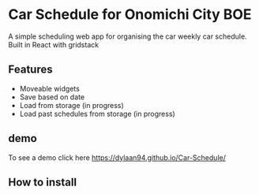 # Car Schedule for Onomichi City BOE

A simple scheduling web app for organising the car weekly car schedule. Built in React with gridstack

## Features
- Moveable widgets
- Save based on date
- Load from storage (in progress)
- Load past schedules from storage (in progress)

## demo

To see a demo click here https://dylaan94.github.io/Car-Schedule/

## How to install
